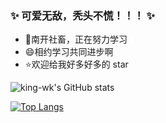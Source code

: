 
### ✨ 可爱无敌，秃头不慌！！！ ✨

- 🔭南开社畜，正在努力学习
- 😄相约学习共同进步啊
- ⭐欢迎给我好多好多的 star


![king-wk's GitHub stats](https://github-readme-stats.vercel.app/api?username=king-wk&show_icons=true&theme=codeSTACKr)

[![Top Langs](https://github-readme-stats.vercel.app/api/top-langs/?username=king-wk&layout=compact&theme=codeSTACKr)](https://github.com/anuraghazra/github-readme-stats)
